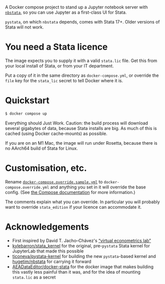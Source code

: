 A Docker compose project to stand up a Jupyter notebook server with [`nbstata`][1], so you can use Jupyter as a first-class UI for Stata.

[1]: [https://github.com/ticoneva/pystata-kernel](https://github.com/hugetim/nbstata)

`pystata`, on which `nbstata` depends, comes with Stata 17+. Older versions of Stata will not work.

# You need a Stata licence

The image expects you to supply it with a valid `stata.lic` file. Get this from your local install of Stata, or from your IT department.

Put a copy of it in the same directory as `docker-compose.yml`, or override the `file` key for the `stata_lic` secret to tell Docker where it is.

# Quickstart

```bash
$ docker compose up
```

Everything should Just Work. Caution: the build process will download several gigabytes of data, because Stata installs are big. As much of this is cached (using Docker cache-mounts) as possible.

If you are on an M1 Mac, the image will run under Rosetta, because there is no AArch64 build of Stata for Linux.

# Customisation, etc.

Rename [`docker-compose.override.sample.yml`][ov] to `docker-compose.override.yml` and anything you set in it will override the base config. (See [the Compose documentation][docs] for more information.)

[ov]: docker-compose.override.sample.yml
[docs]: https://docs.docker.com/compose/extends/#multiple-compose-files

The comments explain what you can override. In particular you will probably want to override `stata_edition` if your licence can accommodate it.

# Acknowledgements

- First inspired by David T. Jacho–Chávez's [“virtual econometrics lab”][vel]
- [kylebarron/stata_kernel][s_k] for the original, pre-`pystata` Stata kernel
  for JupyterLab that made this possible
- [ticoneva/pystata-kernel][psk] for building the new `pystata`-based kernel 
  and [hugetim/nbstata][nbs] for carrying it forward
- [AEADataEditor/docker-stata][aea] for the docker image that makes building 
  this vastly less painful than it was, and for the idea of mounting 
  `stata.lic` as a secret

[vel]: https://docs-jupyter.davidjachochavez.org/
[s_k]: https://github.com/kylebarron/stata_kernel/
[psk]: https://github.com/ticoneva/pystata-kernel/
[nbs]: https://github.com/hugetim/nbstata/
[aea]: https://github.com/AEADataEditor/docker-stata

